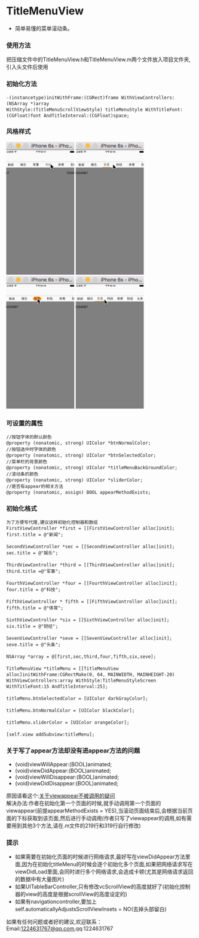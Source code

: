 TitleMenuView
===
- 简单易懂的菜单滚动条。
### 使用方法
  把压缩文件中的TitleMenuView.h和TitleMenuView.m两个文件放入项目文件夹,引入头文件后使用
### 初始化方法
```
-(instancetype)initWithFrame:(CGRect)frame WithViewControllers:(NSArray *)array 
WithStyle:(TitleMenuScrollViewStyle) titleMenuStyle WithTitleFont:(CGFloat)font AndTitleInterval:(CGFloat)space;
```
### 风格样式
![](https://github.com/luo12389/TitleMenuView/blob/master/gif/default.gif)
![](https://github.com/luo12389/TitleMenuView/blob/master/gif/line.gif)
![](https://github.com/luo12389/TitleMenuView/blob/master/gif/playground.gif)
![](https://github.com/luo12389/TitleMenuView/blob/master/gif/screen.gif)

### 可设置的属性
```
//按钮字体的默认颜色
@property (nonatomic, strong) UIColor *btnNormalColor;
//按钮选中时字体的颜色
@property (nonatomic, strong) UIColor *btnSelectedColor;
//菜单栏的背景颜色
@property (nonatomic, strong) UIColor *titleMenuBackGroundColor;
//滚动条的颜色
@property (nonatomic, strong) UIColor *sliderColor;
//是否有appear的相关方法
@property (nonatomic, assign) BOOL appearMethodExists;
```

### 初始化格式
```
为了方便写代理,建议这样初始化控制器和数组
FirstViewController *first = [[FirstViewController alloc]init];
first.title = @"新闻";

SecondViewController *sec = [[SecondViewController alloc]init];
sec.title = @"娱乐";

ThirdViewController *third = [[ThirdViewController alloc]init];
third.title =@"军事";

FourthViewController *four = [[FourthViewController alloc]init];
four.title = @"科技";

FifthViewController * fifth = [[FifthViewController alloc]init];
fifth.title = @"体育";

SixthViewController *six = [[SixthViewController alloc]init];
six.title = @"财经";

SevenViewController *seve = [[SevenViewController alloc]init];
seve.title = @"头条";

NSArray *array = @[first,sec,third,four,fifth,six,seve];

TitleMenuView *titleMenu = [[TitleMenuView alloc]initWithFrame:CGRectMake(0, 64, MAINWIDTH, MAINHEIGHT-20) WithViewControllers:array WithStyle:TitleMenuStyleScreen WithTitleFont:15 AndTitleInterval:25];

titleMenu.btnSelectedColor = [UIColor darkGrayColor];

titleMenu.btnNormalColor = [UIColor blackColor];

titleMenu.sliderColor = [UIColor orangeColor];

[self.view addSubview:titleMenu];

```

### 关于写了appear方法却没有进appear方法的问题
- (void)viewWillAppear:(BOOL)animated;  
- (void)viewDidAppear:(BOOL)animated;     
- (void)viewWillDisappear:(BOOL)animated; 
- (void)viewDidDisappear:(BOOL)animated;

原因请看这个:[关于viewappear不被调用的疑问](http://blog.chinaunix.net/uid-25458681-id-3287785.html)</br>
解决办法:作者在初始化第一个页面的时候,就手动调用第一个页面的viewappear(前提appearMethodExists = YES),当滚动页面结束后,会根据当前页面的下标获取到该页面,然后进行手动调用(作者只写了viewappear的调用,如有需要用到其他3个方法,请在.m文件的219行和319行自行修改)</br>

### 提示
* 如果需要在初始化页面的时候进行网络请求,最好写在viewDidAppear方法里面,因为在初始化titleMenu的时候会逐个初始化多个页面,如果把网络请求写在viewDidLoad里面,会同时进行多个网络请求,会造成卡顿(尤其是网络请求返回的数据中有大量图片)
* 如果UITableBarController,只有修改vcScrollView的高度就好了(初始化控制器的view的高度是根据scrollView的高度设定的)
* 如果有navigationcontroller,要加上self.automaticallyAdjustsScrollViewInsets = NO(去掉头部留白)

如果有任何问题或者好的建议,欢迎联系：Email:<1224631767@qq.com>,qq:1224631767
